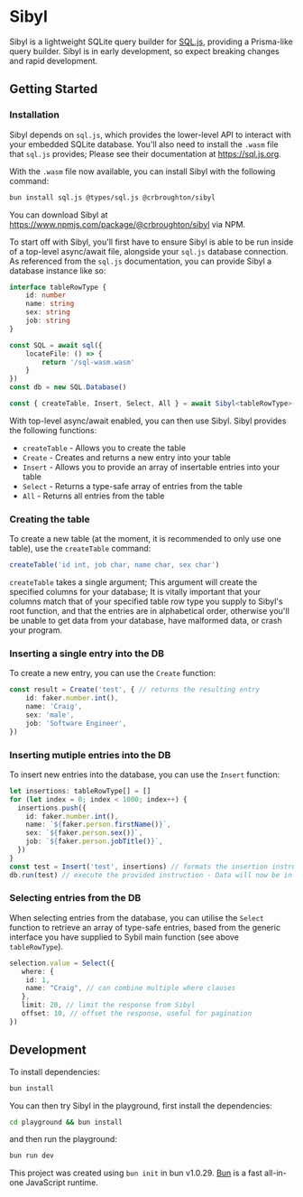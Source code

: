 # Sibyl

Sibyl is a lightweight SQLite query builder for <a href="https://github.com/sql-js/sql.js">SQL.js</a>, providing a Prisma-like query builder. Sibyl is in early development,
so expect breaking changes and rapid development.

## Getting Started

### Installation

Sibyl depends on `sql.js`, which provides the lower-level API to interact with your
embedded SQLite database. You'll also need to install the `.wasm` file that `sql.js`
provides; Please see their documentation at https://sql.js.org.

With the `.wasm` file now available, you can install Sibyl with the following command:

```bash
bun install sql.js @types/sql.js @crbroughton/sibyl
```

You can download Sibyl at https://www.npmjs.com/package/@crbroughton/sibyl via NPM.

To start off with Sibyl, you'll first have to ensure Sibyl is able to be run inside
of a top-level async/await file, alongside your `sql.js` database connection. As
referenced from the `sql.js` documentation, you can provide Sibyl a database instance
like so:

```typescript
interface tableRowType {
    id: number
    name: string
    sex: string
    job: string
}

const SQL = await sql({
    locateFile: () => {
        return '/sql-wasm.wasm'
    }
})
const db = new SQL.Database()

const { createTable, Insert, Select, All } = await Sibyl<tableRowType>(db, 'my-db')
```

With top-level async/await enabled, you can then use Sibyl. Sibyl provides the following
functions:

- `createTable` - Allows you to create the table
- `Create` - Creates and returns a new entry into your table
- `Insert` - Allows you to provide an array of insertable entries into your table
- `Select` - Returns a type-safe array of entries from the table
- `All` - Returns all entries from the table

### Creating the table

To create a new table (at the moment, it is recommended to only use one table),
use the `createTable` command:

```typescript
createTable('id int, job char, name char, sex char')
```

`createTable` takes a single argument; This argument will create the specified
columns for your database; It is vitally important that your columns match that of
your specified table row type you supply to Sibyl's root function, and that the entries
are in alphabetical order, otherwise
you'll be unable to get data from your database, have malformed data, or crash your program.

### Inserting a single entry into the DB

To create a new entry, you can use the `Create` function:

```typescript
const result = Create('test', { // returns the resulting entry
    id: faker.number.int(),
    name: 'Craig',
    sex: 'male',
    job: 'Software Engineer',
})
```

### Inserting mutiple entries into the DB

To insert new entries into the database, you can use the `Insert` function:

```typescript
let insertions: tableRowType[] = []
for (let index = 0; index < 1000; index++) {
  insertions.push({
    id: faker.number.int(),
    name: `${faker.person.firstName()}`,
    sex: `${faker.person.sex()}`,
    job: `${faker.person.jobTitle()}`,
  })
}
const test = Insert('test', insertions) // formats the insertion instruction
db.run(test) // execute the provided instruction - Data will now be in the DB
```

### Selecting entries from the DB

When selecting entries from the database, you can utilise the `Select` function
to retrieve an array of type-safe entries, based from the generic interface
you have supplied to Sybil main function (see above `tableRowType`).

```typescript
selection.value = Select({
   where: {
    id: 1,
    name: "Craig", // can combine multiple where clauses
   },
   limit: 20, // limit the response from Sibyl
   offset: 10, // offset the response, useful for pagination
})
```

## Development

To install dependencies:

```bash
bun install
```

You can then try Sibyl in the playground, first install the dependencies:

```bash
cd playground && bun install
```

and then run the playground:
```bash
bun run dev
```

This project was created using `bun init` in bun v1.0.29. [Bun](https://bun.sh) is a fast all-in-one JavaScript runtime.
